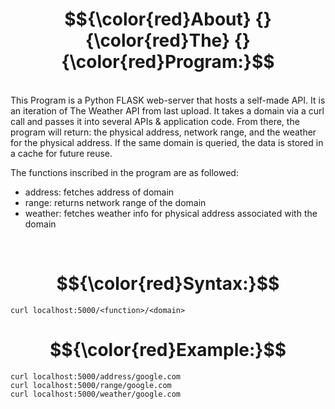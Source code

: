
<div align="center">
	
# $${\color{red}About} {} {\color{red}The} {} {\color{red}Program:}$$

</div>

<br>
This Program is a Python FLASK web-server that hosts a self-made API. 
It is an iteration of The Weather API from last upload.
It takes a domain via a curl call and passes it into several APIs & application code. 
From there, the program will return: the physical 
address, network range, and the weather for the physical address. If
the same domain is queried, the data is stored in a cache for future reuse.


The functions inscribed in the program are as followed:

- address: fetches address of domain
- range: returns network range of the domain 
- weather: fetches weather info for physical address associated with the domain

</br>


<div align="center">
	
# $${\color{red}Syntax:}$$

</div>

	curl localhost:5000/<function>/<domain>


<div align="center">
	
# $${\color{red}Example:}$$

</div> 

	curl localhost:5000/address/google.com
	curl localhost:5000/range/google.com
	curl localhost:5000/weather/google.com




